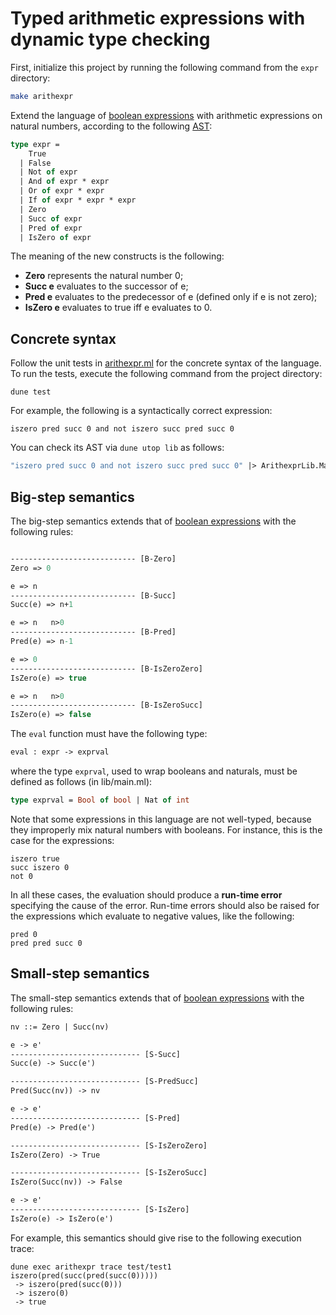 # Typed arithmetic expressions with dynamic type checking

First, initialize this project by running the following command from the `expr` directory:
```bash
make arithexpr
```

Extend the language of [boolean expressions](../andboolexpr) with arithmetic expressions on natural numbers,
according to the following [AST](lib/ast.ml):
```ocaml
type expr =
    True
  | False
  | Not of expr
  | And of expr * expr
  | Or of expr * expr
  | If of expr * expr * expr
  | Zero
  | Succ of expr
  | Pred of expr
  | IsZero of expr
```
The meaning of the new constructs is the following:
- **Zero** represents the natural number 0;
- **Succ e** evaluates to the successor of e;
- **Pred e** evaluates to the predecessor of e (defined only if e is not zero);
- **IsZero e** evaluates to true iff e evaluates to 0.


## Concrete syntax

Follow the unit tests in [arithexpr.ml](test/arithexpr.ml) for the concrete syntax of the language. 
To run the tests, execute the following command from the project directory:
```
dune test
```
For example, the following is a syntactically correct expression:
```
iszero pred succ 0 and not iszero succ pred succ 0
```
You can check its AST via `dune utop lib` as follows:
```ocaml
"iszero pred succ 0 and not iszero succ pred succ 0" |> ArithexprLib.Main.parse;;
```


## Big-step semantics

The big-step semantics extends that of [boolean expressions](../andboolexpr#big-step-semantics) with the following rules:
```ocaml

---------------------------- [B-Zero]
Zero => 0

e => n
---------------------------- [B-Succ]
Succ(e) => n+1

e => n   n>0
---------------------------- [B-Pred]
Pred(e) => n-1

e => 0
---------------------------- [B-IsZeroZero]
IsZero(e) => true

e => n   n>0
---------------------------- [B-IsZeroSucc]
IsZero(e) => false
```

The `eval` function must have the following type:
```ocaml
eval : expr -> exprval
```
where the type `exprval`, used to wrap booleans and naturals, must be defined as follows (in lib/main.ml):
```ocaml
type exprval = Bool of bool | Nat of int
```

Note that some expressions in this language are not well-typed, because they improperly mix natural numbers with booleans.
For instance, this is the case for the expressions:
```
iszero true
succ iszero 0
not 0
```
In all these cases, the evaluation should produce a **run-time error** specifying the cause of the error.
Run-time errors should also be raised for the expressions which evaluate to negative values, like the following:
```
pred 0
pred pred succ 0
```


## Small-step semantics

The small-step semantics extends that of [boolean expressions](../andboolexpr#small-step-semantics) with the following rules:
```ocaml
nv ::= Zero | Succ(nv)

e -> e'
----------------------------- [S-Succ]
Succ(e) -> Succ(e') 

----------------------------- [S-PredSucc]
Pred(Succ(nv)) -> nv 

e -> e'
----------------------------- [S-Pred]
Pred(e) -> Pred(e') 

----------------------------- [S-IsZeroZero]
IsZero(Zero) -> True

----------------------------- [S-IsZeroSucc]
IsZero(Succ(nv)) -> False 

e -> e'
----------------------------- [S-IsZero]
IsZero(e) -> IsZero(e') 
```

For example, this semantics should give rise to the following execution trace:
```
dune exec arithexpr trace test/test1
iszero(pred(succ(pred(succ(0)))))   
 -> iszero(pred(succ(0)))
 -> iszero(0)
 -> true
```
